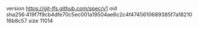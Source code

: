 version https://git-lfs.github.com/spec/v1
oid sha256:419f7f9cb4dfe70c5ec001a19504ae6c2c4f4745610689385f7a1821016b8c57
size 11014
